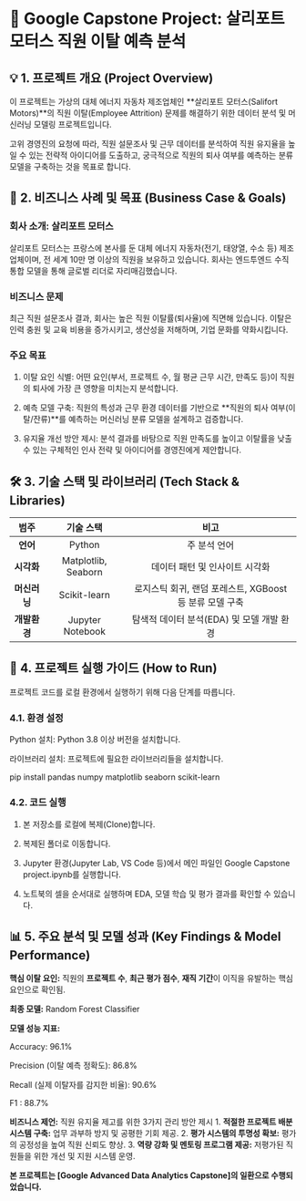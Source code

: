 # 🚗   Google Capstone Project: 살리포트 모터스 직원 이탈 예측 분석

## 💡 1. 프로젝트 개요 (Project Overview)

이 프로젝트는 가상의 대체 에너지 자동차 제조업체인 **살리포트 모터스(Salifort Motors)**의 직원 이탈(Employee Attrition) 문제를 해결하기 위한 데이터 분석 및 머신러닝 모델링 프로젝트입니다.

고위 경영진의 요청에 따라, 직원 설문조사 및 근무 데이터를 분석하여 직원 유지율을 높일 수 있는 전략적 아이디어를 도출하고, 궁극적으로 직원의 퇴사 여부를 예측하는 분류 모델을 구축하는 것을 목표로 합니다.

## 💼 2. 비즈니스 사례 및 목표 (Business Case & Goals)

### 회사 소개: 살리포트 모터스

살리포트 모터스는 프랑스에 본사를 둔 대체 에너지 자동차(전기, 태양열, 수소 등) 제조업체이며, 전 세계 10만 명 이상의 직원을 보유하고 있습니다. 회사는 엔드투엔드 수직 통합 모델을 통해 글로벌 리더로 자리매김했습니다.

### 비즈니스 문제

최근 직원 설문조사 결과, 회사는 높은 직원 이탈률(퇴사율)에 직면해 있습니다. 이탈은 인력 충원 및 교육 비용을 증가시키고, 생산성을 저해하며, 기업 문화를 약화시킵니다.

### 주요 목표

1. 이탈 요인 식별: 어떤 요인(부서, 프로젝트 수, 월 평균 근무 시간, 만족도 등)이 직원의 퇴사에 가장 큰 영향을 미치는지 분석합니다.

2. 예측 모델 구축: 직원의 특성과 근무 환경 데이터를 기반으로 **직원의 퇴사 여부(이탈/잔류)**를 예측하는 머신러닝 분류 모델을 설계하고 검증합니다.

3. 유지율 개선 방안 제시: 분석 결과를 바탕으로 직원 만족도를 높이고 이탈률을 낮출 수 있는 구체적인 인사 전략 및 아이디어를 경영진에게 제안합니다.

## 🛠 3. 기술 스택 및 라이브러리 (Tech Stack & Libraries)

| **범주** | **기술 스택** | **비고** | 
|:---:|:---:|:---:|
| **언어** | Python | 주 분석 언어 |
| **시각화**| Matplotlib, Seaborn | 데이터 패턴 및 인사이트 시각화
| **머신러닝**| Scikit-learn | 로지스틱 회귀, 랜덤 포레스트, XGBoost 등 분류 모델 구축
| **개발환경** | Jupyter Notebook | 탐색적 데이터 분석(EDA) 및 모델 개발 환경


## 🚀 4. 프로젝트 실행 가이드 (How to Run)

프로젝트 코드를 로컬 환경에서 실행하기 위해 다음 단계를 따릅니다.

### 4.1. 환경 설정

Python 설치: Python 3.8 이상 버전을 설치합니다.

라이브러리 설치: 프로젝트에 필요한 라이브러리들을 설치합니다.

pip install pandas numpy matplotlib seaborn scikit-learn


### 4.2. 코드 실행

1. 본 저장소를 로컬에 복제(Clone)합니다. 

2. 복제된 폴더로 이동합니다.

3. Jupyter 환경(Jupyter Lab, VS Code 등)에서 메인 파일인 Google Capstone project.ipynb를 실행합니다.

4. 노트북의 셀을 순서대로 실행하며 EDA, 모델 학습 및 평가 결과를 확인할 수 있습니다.

## 📊 5. 주요 분석 및 모델 성과 (Key Findings & Model Performance)


**핵심 이탈 요인:** 직원의 **프로젝트 수**, **최근 평가 점수**, **재직 기간**이 이직을 유발하는 핵심 요인으로 확인됨.

**최종 모델:** Random Forest Classifier

**모델 성능 지표:**

Accuracy: 96.1%

Precision (이탈 예측 정확도): 86.8%

Recall (실제 이탈자를 감지한 비율): 90.6%

F1 : 88.7%

**비즈니스 제언:** 직원 유지율 제고를 위한 3가지 관리 방안 제시
    1.  **적절한 프로젝트 배분 시스템 구축:** 업무 과부하 방지 및 공평한 기회 제공.
    2.  **평가 시스템의 투명성 확보:** 평가의 공정성을 높여 직원 신뢰도 향상.
    3.  **역량 강화 및 멘토링 프로그램 제공:** 저평가된 직원들을 위한 개선 및 지원 시스템 운영.


**본 프로젝트는 [Google Advanced Data Analytics Capstone]의 일환으로 수행되었습니다.**

